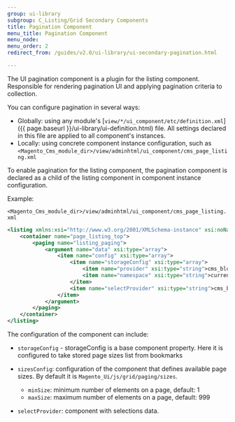 ```yaml
---
group: ui-library
subgroup: C_Listing/Grid Secondary Components
title: Pagination Component
menu_title: Pagination Component
menu_node:
menu_order: 2
redirect_from: /guides/v2.0/ui-library/ui-secondary-pagination.html

---
```


The UI pagination component is a plugin for the listing component. Responsible for rendering pagination UI and applying pagination criteria to collection.

You can configure pagination in several ways:

* Globally: using any module's [`view/*/ui_component/etc/definition.xml`]({{ page.baseurl }}/ui-library/ui-definition.html) file. All settings declared in this file are applied to all component's instances.
* Locally: using concrete component instance configuration, such as `<Magento_Cms_module_dir>/view/adminhtml/ui_component/cms_page_listing.xml`

To enable pagination for the listing component, the pagination component is declared as a child of the listing component in component instance configuration.

Example:

`<Magento_Cms_module_dir>/view/adminhtml/ui_component/cms_page_listing.xml`

```xml
<listing xmlns:xsi="http://www.w3.org/2001/XMLSchema-instance" xsi:noNamespaceSchemaLocation="urn:magento:module:Magento_Ui:etc/ui_configuration.xsd">
    <container name="page_listing_top">
        <paging name="listing_paging">
            <argument name="data" xsi:type="array">
                <item name="config" xsi:type="array">
                    <item name="storageConfig" xsi:type="array">
                        <item name="provider" xsi:type="string">cms_block_listing.cms_block_listing.listing_top.bookmarks</item>
                        <item name="namespace" xsi:type="string">current.paging</item>
                    </item>
                    <item name="selectProvider" xsi:type="string">cms_block_listing.cms_block_listing.cms_block_columns.ids</item>
                </item>
            </argument>
        </paging>
    </container>
</listing>
```

The configuration of the component can include:

* `storageConfig` - storageConfig is a base component property. Here it is configured to take stored page sizes list from bookmarks

* `sizesConfig`: configuration of the component that defines available page sizes. By default it is `Magento_Ui/js/grid/paging/sizes`.
    * `minSize`: minimum number of elements on a page, default: 1
    * `maxSize`: maximum number of elements on a page, default: 999
 
* `selectProvider`: component with selections data.
